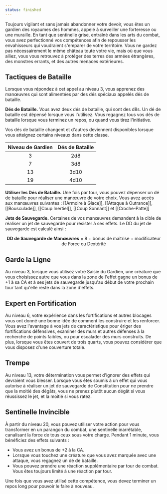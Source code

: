```yaml
---
status: finished
---
```

Toujours vigilant et sans jamais abandonner votre devoir, vous êtes un gardien des royaumes des hommes, appelé à surveiller une forteresse ou une muraille. En tant que sentinelle grise, entraîné dans les arts du combat, vous avez perfectionné vos compétences afin de repousser les envahisseurs qui voudraient s'emparer de votre territoire. Vous ne gardez pas nécessairement le même château toute votre vie, mais où que vous alliez, vous vous retrouvez à protéger des terres des armées étrangères, des monstres errants, et des autres menaces extérieures.

## Tactiques de Bataille

Lorsque vous répondez à cet appel au niveau 3, vous apprenez des manœuvres qui sont alimentées par des dés spéciaux appelés dés de bataille.

**Dés de Bataille.** Vous avez deux dés de bataille, qui sont des d8s. Un dé de bataille est dépensé lorsque vous l'utilisez. Vous regagnez tous vos dés de bataille lorsque vous terminez un repos, ou quand vous tirez l'initiative.

Vos dés de bataille changent et d'autres deviennent disponibles lorsque vous atteignez certains niveaux dans cette classe.

| Niveau de Gardien | Dés de Bataille |
|:-----------------:|:---------------:|
| 3 | 2d8 |
| 7 | 3d8 |
| 13 | 3d10 |
| 19 | 4d10 |

**Utiliser les Dés de Bataille.** Une fois par tour, vous pouvez dépenser un dé de bataille pour réaliser une manœuvre de votre choix. Vous avez accès aux manœuvres suivantes : [[Armoire à Glace]], [[Attaque à Outrance]], [[Bousculade]], [[Coup Inertiel]], [[Coup Sonnant]] et [[Croche-Patte]]

**Jets de Sauvegarde.** Certaines de vos manœuvres demandent à la cible de réaliser un jet de sauvegarde pour résister à ses effets. Le DD du jet de sauvegarde est calculé ainsi : 

<p style="text-align:center"><b>DD de Sauvegarde de Manœuvres</b> = 8 + bonus de maîtrise + modificateur de Force ou Dextérité</p>

## Garde la Ligne

Au niveau 3, lorsque vous utilisez votre Saisie du Gardien, une créature que vous choisissez autre que vous dans la zone de l'effet gagne un bonus de +1 à sa CA et à ses jets de sauvegarde jusqu'au début de votre prochain tour tant qu'elle reste dans la zone d'effets.

## Expert en Fortification

Au niveau 6, votre expérience dans les fortifications et autres blocages vous ont donné une bonne idée de comment les construire et les renforcer. Vous avez l'avantage à vos jets de caractéristique pour ériger des fortifications défensives, examiner des murs et autres défenses à la recherche de points faibles, ou pour escalader des murs construits. De plus, lorsque vous êtes couvert de trois quarts, vous pouvez considérer que vous disposez d'une couverture totale.

## Trempe

Au niveau 13, votre détermination vous permet d'ignorer des effets qui devraient vous blesser. Lorsque vous êtes soumis à un effet qui vous autorise à réaliser un jet de sauvegarde de Constitution pour ne prendre que la moitié des dégâts, vous ne prenez plutôt aucun dégât si vous réussissez le jet, et la moitié si vous ratez.

## Sentinelle Invincible

À partir du niveau 20, vous pouvez utiliser votre action pour vous transformer en un parangon du combat, une sentinelle inarrêtable, canalisant la force de tous ceux sous votre charge. Pendant 1 minute, vous bénéficiez des effets suivants : 

 - Vous avez un bonus de +2 à la CA.
 - Lorsque vous touchez une créature que vous avez marquée avec une attaque, vous regagnez un dé de bataille.
 - Vous pouvez prendre une réaction supplémentaire par tour de combat. Vous êtes toujours limité à une réaction par tour.

Une fois que vous avez utilisé cette compétence, vous devez terminer un repos long pour pouvoir le faire à nouveau.
